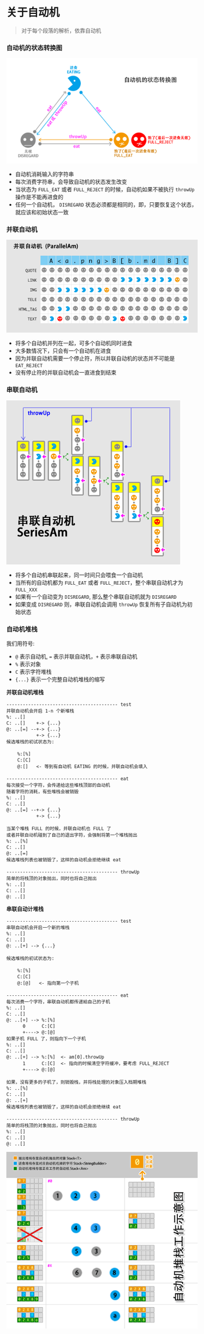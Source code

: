 关于自动机
====
> 对于每个段落的解析，依靠自动机

### 自动机的状态转换图

![](../imgs/am_status.png)

* 自动机消耗输入的字符串
* 每次消费字符串，会导致自动机的状态发生改变
* 当状态为 `FULL_EAT` 或者 `FULL_REJECT` 的时候，自动机如果不被执行 `throwUp` 操作是不能再进食的
* 任何一个自动机， `DISREGARD` 状态必须都是相同的，即，只要恢复这个状态，就应该和初始状态一致

### 并联自动机

![](../imgs/am_parallel.png)

* 将多个自动机并列在一起，可多个自动机同时进食
* 大多数情况下，只会有一个自动机在进食
* 因为并联自动机需要一个停止符，所以并联自动机的状态并不可能是 `EAT_REJECT`
* 没有停止符的并联自动机会一直进食到结束

### 串联自动机

![](../imgs/am_series.png)

* 将多个自动机串联起来，同一时间只会喂食一个自动机
* 当所有的自动机都为 `FULL_EAT` 或者 `FULL_REJECT`，整个串联自动机才为 `FULL_XXX`
* 如果有一个自动变为 `DISREGARD`, 那么整个串联自动机就为 `DISREGARD`
* 如果变成 `DISREGARD` 则，串联自动机会调用 `throwUp` 恢复所有子自动机为初始状态

### 自动机堆栈

我们用符号:

* `@` 表示自动机, `=` 表示并联自动机，`+` 表示串联自动机
* `%` 表示对象
* `C` 表示字符堆栈
* `{...}` 表示一个完整自动机堆栈的缩写

**并联自动机堆栈**

	----------------------------------------- test
	并联自动机会开启 1-n 个新堆栈
	%: ..[]
	C: ..[]    +-> {...}
	@: ..[=] --+-> {...}
	           +-> {...}
	候选堆栈的初试状态为:
		
		%:[%]
		C:[C]
		@:[]   <- 等到有自动机 EATING 的时候，并联自动机会填入
		
	----------------------------------------- eat
	每次接受一个字符，会传递给这些堆栈顶部的自动机
	随着字符的消耗，有些堆栈会被销毁
	%: ..[]
	C: ..[]
	@: ..[=] --+-> {...}
	           +-> {...}

	当某个堆栈 FULL 的时候，并联自动机也 FULL 了
	或者并联自动机碰到了自己的退出字符，会强制将第一个堆栈抛出
	%: ..[%]
	C: ..[]
	@: ..[=]
	候选堆栈列表也被销毁了，这样的自动机会拒绝继续 eat
	
	----------------------------------------- throwUp
	简单的将栈顶的对象抛出，同时也将自己抛出
	%: ..[]
	C: ..[]
	@: ..[]

**串联自动计堆栈**

	----------------------------------------- test
	串联自动机会开启一个新的堆栈
	%: ..[]
	C: ..[]
	@: ..[+] --> {...}

	候选堆栈的初试状态为:
		
		%:[%]
		C:[C]
		@:[@]   <- 指向第一个子机

	----------------------------------------- eat
	每次消费一个字符，串联自动机都传递給自己的子机
	%: ..[]
	C: ..[]
	@: ..[+] --> %:[%]
	      0      C:[C]
	      +----> @:[@]
	如果子机 FULL 了，则指向下一个子机
	%: ..[]
	C: ..[]
	@: ..[+] --> %:[%]  <- am[0].throwUp
	      1      C:[C]  <- 指向的时候清空字符缓冲，要考虑 FULL_REJECT
	      +----> @:[@]
	      
	如果，没有更多的子机了，则销毁栈，并将栈处理的对象压入档期堆栈
	%: ..[%]
	C: ..[]
	@: ..[+]
	候选堆栈列表也被销毁了，这样的自动机会拒绝继续 eat
	
	----------------------------------------- throwUp
	简单的将栈顶的对象抛出，同时也将自己抛出
	%: ..[]
	C: ..[]
	@: ..[]	


![](../imgs/am_stacks.png) 




























